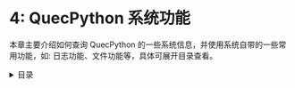# 4: QuecPython 系统功能

本章主要介绍如何查询 QuecPython 的一些系统信息，并使用系统自带的一些常用功能，如: 日志功能、文件功能等，具体可展开目录查看。

<details>
  <summary> 目录 </summary>

- [4.1: 系统信息]()

- [4.2: 日志功能]()

- [4.3: 文件管理]()

- [4.4: 时间功能]()

- [4.5: 数据格式转换]()

- [4.6: 电源管理]()

- [4.7: 内存管理]()

- [4.8: 多线程]()

  </details>
